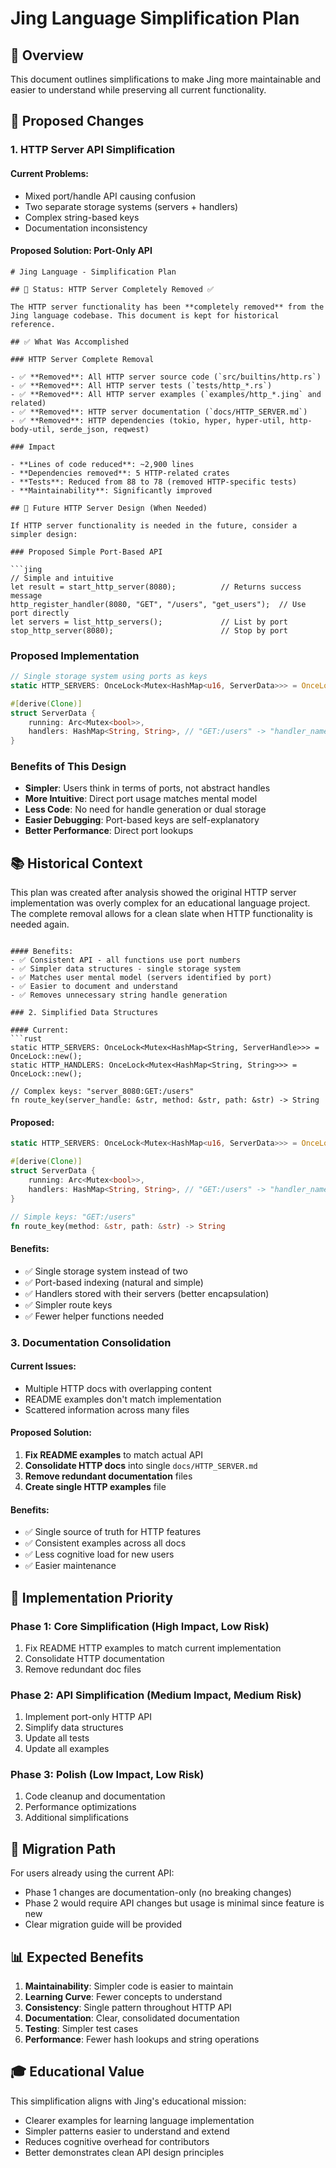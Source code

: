 # Jing Language Simplification Plan

## 🎯 Overview
This document outlines simplifications to make Jing more maintainable and easier to understand while preserving all current functionality.

## 🔧 Proposed Changes

### 1. HTTP Server API Simplification

#### Current Problems:
- Mixed port/handle API causing confusion
- Two separate storage systems (servers + handlers)
- Complex string-based keys
- Documentation inconsistency

#### Proposed Solution: **Port-Only API**
```jing
# Jing Language - Simplification Plan

## 🎯 Status: HTTP Server Completely Removed ✅

The HTTP server functionality has been **completely removed** from the Jing language codebase. This document is kept for historical reference.

## ✅ What Was Accomplished

### HTTP Server Complete Removal

- ✅ **Removed**: All HTTP server source code (`src/builtins/http.rs`)
- ✅ **Removed**: All HTTP server tests (`tests/http_*.rs`)
- ✅ **Removed**: All HTTP server examples (`examples/http_*.jing` and related)
- ✅ **Removed**: HTTP server documentation (`docs/HTTP_SERVER.md`)
- ✅ **Removed**: HTTP dependencies (tokio, hyper, hyper-util, http-body-util, serde_json, reqwest)

### Impact

- **Lines of code reduced**: ~2,900 lines
- **Dependencies removed**: 5 HTTP-related crates
- **Tests**: Reduced from 88 to 78 (removed HTTP-specific tests)
- **Maintainability**: Significantly improved

## 🔄 Future HTTP Server Design (When Needed)

If HTTP server functionality is needed in the future, consider a simpler design:

### Proposed Simple Port-Based API

```jing
// Simple and intuitive
let result = start_http_server(8080);          // Returns success message
http_register_handler(8080, "GET", "/users", "get_users");  // Use port directly  
let servers = list_http_servers();             // List by port
stop_http_server(8080);                        // Stop by port
```

### Proposed Implementation

```rust
// Single storage system using ports as keys
static HTTP_SERVERS: OnceLock<Mutex<HashMap<u16, ServerData>>> = OnceLock::new();

#[derive(Clone)]
struct ServerData {
    running: Arc<Mutex<bool>>,
    handlers: HashMap<String, String>, // "GET:/users" -> "handler_name"
}
```

### Benefits of This Design

- **Simpler**: Users think in terms of ports, not abstract handles
- **More Intuitive**: Direct port usage matches mental model
- **Less Code**: No need for handle generation or dual storage
- **Easier Debugging**: Port-based keys are self-explanatory
- **Better Performance**: Direct port lookups

## 📚 Historical Context

This plan was created after analysis showed the original HTTP server implementation was overly complex for an educational language project. The complete removal allows for a clean slate when HTTP functionality is needed again.
```

#### Benefits:
- ✅ Consistent API - all functions use port numbers
- ✅ Simpler data structures - single storage system
- ✅ Matches user mental model (servers identified by port)
- ✅ Easier to document and understand
- ✅ Removes unnecessary string handle generation

### 2. Simplified Data Structures

#### Current:
```rust
static HTTP_SERVERS: OnceLock<Mutex<HashMap<String, ServerHandle>>> = OnceLock::new();
static HTTP_HANDLERS: OnceLock<Mutex<HashMap<String, String>>> = OnceLock::new();

// Complex keys: "server_8080:GET:/users"
fn route_key(server_handle: &str, method: &str, path: &str) -> String
```

#### Proposed:
```rust
static HTTP_SERVERS: OnceLock<Mutex<HashMap<u16, ServerData>>> = OnceLock::new();

#[derive(Clone)]
struct ServerData {
    running: Arc<Mutex<bool>>,
    handlers: HashMap<String, String>, // "GET:/users" -> "handler_name"
}

// Simple keys: "GET:/users"
fn route_key(method: &str, path: &str) -> String
```

#### Benefits:
- ✅ Single storage system instead of two
- ✅ Port-based indexing (natural and simple)
- ✅ Handlers stored with their servers (better encapsulation)
- ✅ Simpler route keys
- ✅ Fewer helper functions needed

### 3. Documentation Consolidation

#### Current Issues:
- Multiple HTTP docs with overlapping content
- README examples don't match implementation
- Scattered information across many files

#### Proposed Solution:
1. **Fix README examples** to match actual API
2. **Consolidate HTTP docs** into single `docs/HTTP_SERVER.md`
3. **Remove redundant documentation** files
4. **Create single HTTP examples** file

#### Benefits:
- ✅ Single source of truth for HTTP features
- ✅ Consistent examples across all docs
- ✅ Less cognitive load for new users
- ✅ Easier maintenance

## 🎯 Implementation Priority

### Phase 1: Core Simplification (High Impact, Low Risk)
1. Fix README HTTP examples to match current implementation
2. Consolidate HTTP documentation
3. Remove redundant doc files

### Phase 2: API Simplification (Medium Impact, Medium Risk)
1. Implement port-only HTTP API
2. Simplify data structures
3. Update all tests
4. Update all examples

### Phase 3: Polish (Low Impact, Low Risk)
1. Code cleanup and documentation
2. Performance optimizations
3. Additional simplifications

## 🔄 Migration Path

For users already using the current API:
- Phase 1 changes are documentation-only (no breaking changes)
- Phase 2 would require API changes but usage is minimal since feature is new
- Clear migration guide will be provided

## 📊 Expected Benefits

1. **Maintainability**: Simpler code is easier to maintain
2. **Learning Curve**: Fewer concepts to understand
3. **Consistency**: Single pattern throughout HTTP API
4. **Documentation**: Clear, consolidated documentation
5. **Testing**: Simpler test cases
6. **Performance**: Fewer hash lookups and string operations

## 🎓 Educational Value

This simplification aligns with Jing's educational mission:
- Clearer examples for learning language implementation
- Simpler patterns easier to understand and extend
- Reduces cognitive overhead for contributors
- Better demonstrates clean API design principles
